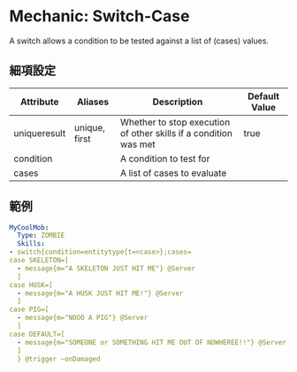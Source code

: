 Mechanic: Switch-Case
==================

A switch allows a condition to be tested against a list of (cases) values.

細項設定
----------

| Attribute| Aliases   | Description | Default Value |
|--------------|---------------|------------------------------------------------------------------|---------------|
| uniqueresult | unique, first | Whether to stop execution of other skills if a condition was met | true  |
| condition|   | A condition to test for |   |
| cases|   | A list of cases to evaluate |   |


範例
--------
```yml
MyCoolMob:
  Type: ZOMBIE
  Skills:
- switch{condition=entitytype{t=<case>};cases=
case SKELETON=[
  - message{m="A SKELETON JUST HIT ME"} @Server
  ]
case HUSK=[
  - message{m="A HUSK JUST HIT ME!"} @Server
  ]
case PIG=[
  - message{m="NOOO A PIG"} @Server
  ]
case DEFAULT=[
  - message{m="SOMEONE or SOMETHING HIT ME OUT OF NOWHEREE!!"} @Server
  ]
  } @trigger ~onDamaged
```